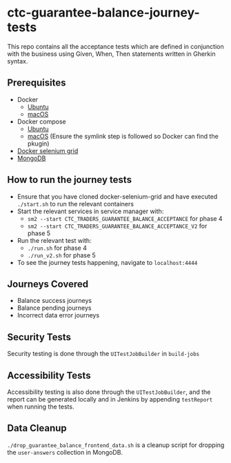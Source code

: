 
# ctc-guarantee-balance-journey-tests

This repo contains all the acceptance tests which are defined in conjunction with the business using Given, When, Then statements written in Gherkin syntax. 

## Prerequisites
* Docker
  * [Ubuntu](https://docs.tax.service.gov.uk/mdtp-handbook/documentation/developer-set-up/install-docker.html#install-docker-ubuntu)
  * [macOS](https://docs.tax.service.gov.uk/mdtp-handbook/documentation/developer-set-up/install-docker.html#install-docker-macos)
* Docker compose
  * [Ubuntu](https://docs.tax.service.gov.uk/mdtp-handbook/documentation/developer-set-up/install-docker.html#install-the-docker-packages)
  * [macOS](https://formulae.brew.sh/formula/docker-compose) (Ensure the symlink step is followed so Docker can find the pkugin)
* [Docker selenium grid](https://github.com/hmrc/docker-selenium-grid)
* [MongoDB](https://docs.tax.service.gov.uk/mdtp-handbook/documentation/developer-set-up/set-up-mongodb.html)
    
## How to run the journey tests
* Ensure that you have cloned docker-selenium-grid and have executed `./start.sh` to run the relevant containers
* Start the relevant services in service manager with:
  * `sm2 --start CTC_TRADERS_GUARANTEE_BALANCE_ACCEPTANCE` for phase 4
  * `sm2 --start CTC_TRADERS_GUARANTEE_BALANCE_ACCEPTANCE_V2` for phase 5
* Run the relevant test with:
  * `./run.sh` for phase 4
  * `./run_v2.sh` for phase 5
* To see the journey tests happening, navigate to `localhost:4444`

## Journeys Covered
* Balance success journeys
* Balance pending journeys
* Incorrect data error journeys

## Security Tests
Security testing is done through the `UITestJobBuilder` in `build-jobs`

## Accessibility Tests
Accessibility testing is also done through the `UITestJobBuilder`, and the report can be generated locally and in Jenkins by appending `testReport` when running the tests.

## Data Cleanup
`./drop_guarantee_balance_frontend_data.sh` is a cleanup script for dropping the `user-answers` collection in MongoDB.